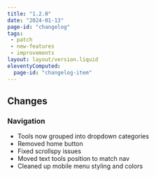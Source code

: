 ```yaml
---
title: "1.2.0"
date: "2024-01-13"
page-id: "changelog"
tags: 
 - patch
 - new-features
 - improvements
layout: layout/version.liquid
eleventyComputed:
  page-id: "changelog-item"
---
```

## Changes
### Navigation
 - Tools now grouped into dropdown categories
 - Removed home button
 - Fixed scrollspy issues
 - Moved text tools position to match nav
 - Cleaned up mobile menu styling and colors